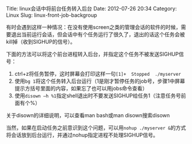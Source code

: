 Title: linux会话中将前台任务转入后台
Date: 2012-07-26 20:34
Category: Linux
Slug: linux-front-job-backgroup

有时会遇到这样一种情况：在没有使用screen之类的管理会话的软件的时候，需要退出当前运行会话，但会话中有个任务运行了很久了，退出的话这个任务会被kill掉（收到SIGHUP的信号）。

下面的方法可以将这个前台进程转入后台，并指定这个任务不被发送SIGHUP信号：

1.  ctrl+z将任务暂停，这时屏幕会打印这样一句`[1]+  Stopped  ./myserver`
2.  使用`bg 1`将这个任务转入后台运行（1是刚才暂停任务的job号，步骤1中屏幕提示方括号里面的内容，如果忘了也可以用jobs命令查看）
3.  使用`disown –h %1`指定shell退出时不要发送SIGHUP给任务1（注意任务号前面有个%）

关于disown的详细说明，可以查看man bash或man disown搜索disown

当然，如果在启动任务之前意识到这个问题，可以用`nohup ./myserver &`的方式将会话放到后台运行，并通过nohup指定进程不处理SIGHUP信号。


